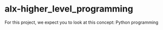 # alx-higher_level_programming
For this project, we expect you to look at this concept:  Python programming

